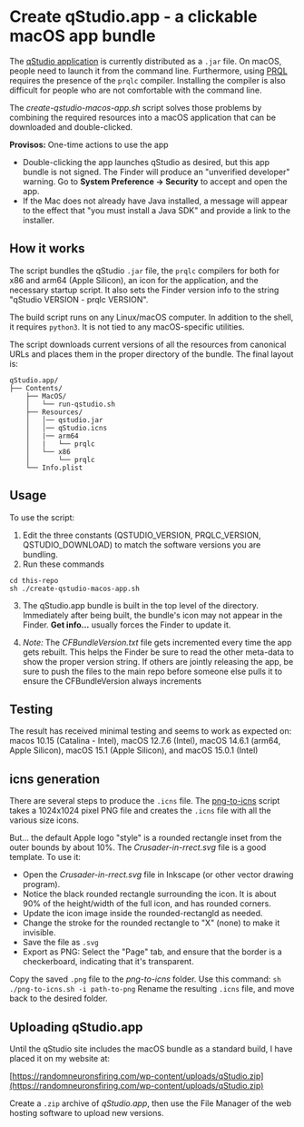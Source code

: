 # Create qStudio.app - a clickable macOS app bundle

The [qStudio application](https://www.timestored.com/qstudio/prql-ide)
is currently distributed as a `.jar` file.
On macOS, people need to launch it from the command line.
Furthermore, using
[PRQL](https://prql-lang.org) requires the presence of
the `prqlc` compiler.
Installing the compiler is also difficult
for people who are not
comfortable with the command line.

The _create-qstudio-macos-app.sh_ script solves those problems
by combining the required
resources into a macOS application that can be downloaded
and double-clicked.

**Provisos:** One-time actions to use the app

* Double-clicking the app launches qStudio as desired, but
  this app bundle is not signed.
  The Finder will produce an "unverified developer" warning.
  Go to **System Preference -> Security** to accept and open the app.
* If the Mac does not already have Java installed, a message
  will appear to the effect that "you must install a Java SDK"
  and provide a link to the installer.

## How it works

The script bundles the qStudio `.jar` file,
the `prqlc` compilers for both for x86 and arm64 (Apple Silicon),
an icon for the application,
and the necessary startup script.
It also sets the Finder version info to
the string "qStudio VERSION - prqlc VERSION". 

The build script runs on any Linux/macOS computer.
In addition to the shell, it requires `python3`.
It is not tied to any macOS-specific utilities.

The script downloads current versions of all the resources
from canonical URLs and places them
in the proper directory of the bundle.
The final layout is:

```
qStudio.app/
├── Contents/
    ├── MacOS/
    │   └── run-qstudio.sh
    ├── Resources/
    │   │── qstudio.jar
    │   │── qStudio.icns
    │   |── arm64
    │   |   └── prqlc
    │   └── x86
    │       └── prqlc  
    └── Info.plist

```

## Usage

To use the script:

1. Edit the three constants
  (QSTUDIO\_VERSION, PRQLC\_VERSION, QSTUDIO\_DOWNLOAD)
  to match the software versions you are bundling.
2. Run these commands

  ```
  cd this-repo
  sh ./create-qstudio-macos-app.sh
  ```
3. The qStudio.app bundle is built in the top level
  of the directory. 
  Immediately after being built, the bundle's icon
  may not appear in the Finder.
  **Get info...** usually forces the Finder to update it.

4. _Note:_ The _CFBundleVersion.txt_ file gets incremented every time
  the app gets rebuilt. This helps the Finder be sure to read
  the other meta-data to show the proper version string.
  If others are jointly releasing the app, be sure to push the
  files to the main repo before someone else pulls it to ensure the
  CFBundleVersion always increments

## Testing

The result has received minimal testing
and seems to work as expected on:
macos 10.15 (Catalina - Intel),
macOS 12.7.6 (Intel),
macOS 14.6.1 (arm64, Apple Silicon),
macOS 15.1 (Apple Silicon), and
macOS 15.0.1 (Intel)

## icns generation

There are several steps to produce the `.icns` file.
The [png-to-icns]()
script takes a 1024x1024 pixel PNG file and creates
the `.icns` file with all the various size icons.

But... the default Apple logo "style" is a rounded rectangle
inset from the outer bounds by about 10%.
The _Crusader-in-rrect.svg_ file is a good template.
To use it:

* Open the _Crusader-in-rrect.svg_ file in Inkscape
  (or other vector drawing program).
* Notice the black rounded rectangle surrounding the icon.
  It is about 90% of the height/width of the full icon,
  and has rounded corners.
* Update the icon image inside the rounded-rectangld as needed.
* Change the stroke for the rounded rectangle to "X" (none)
  to make it invisible.
* Save the file as `.svg`
* Export as PNG: Select the "Page" tab, and ensure that the
  border is a checkerboard, indicating that it's transparent.

Copy the saved `.png` file to the _png-to-icns_ folder.
Use this command: `sh ./png-to-icns.sh -i path-to-png`
Rename the resulting `.icns` file, and move back to the
desired folder.

## Uploading qStudio.app

Until the qStudio site includes the macOS bundle
as a standard build, I have placed it on my website at:

[https://randomneuronsfiring.com/wp-content/uploads/qStudio.zip](https://randomneuronsfiring.com/wp-content/uploads/qStudio.zip)

Create a `.zip` archive of _qStudio.app_, then
use the File Manager of the web hosting
software to upload new versions.
